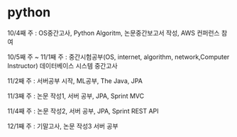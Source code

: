 ﻿# python

10/4째 주 : OS중간고사, Python Algoritm, 논문중간보고서 작성, AWS 컨퍼런스 참여

10/5째 주 ~ 11/1째 주 : 중간시험공부(OS, internet, algorithm, network,Computer Instructor)  데이터베이스 시스템 중간고사

11/2째 주 : 서버공부 시작, ML공부, The Java, JPA

11/3째 주 : 논문 작성1, 서버 공부, JPA, Sprint MVC

11/4째 주 : 논문 작성2, 서버 공부, JPA, Sprint REST API

12/1째 주 : 기말고사, 논문 작성3 서버 공부

